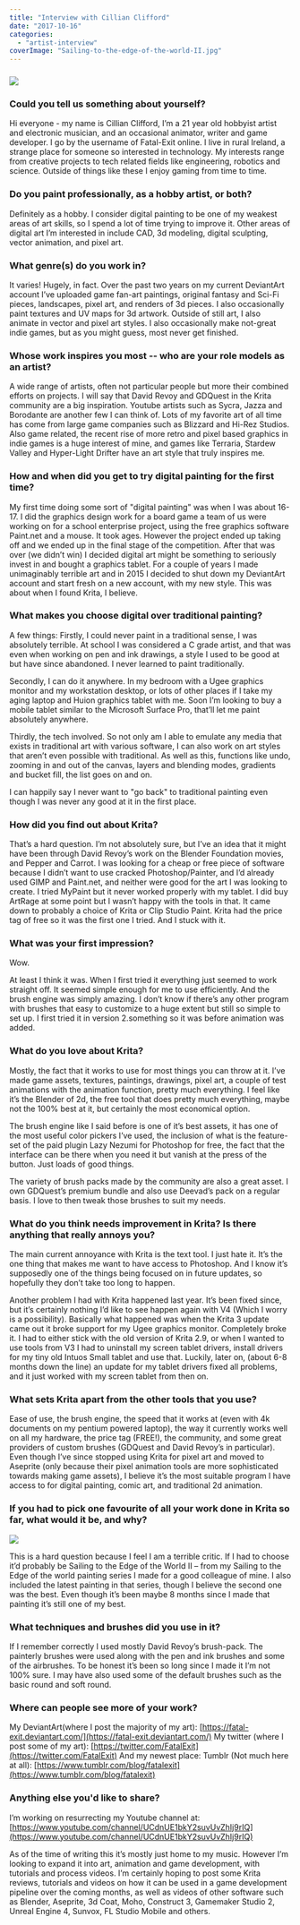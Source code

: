 ```yaml
---
title: "Interview with Cillian Clifford"
date: "2017-10-16"
categories: 
  - "artist-interview"
coverImage: "Sailing-to-the-edge-of-the-world-II.jpg"
---
```


### ![](images/Sailing-to-the-edge-of-the-world-IV.jpg)

### Could you tell us something about yourself?

Hi everyone - my name is Cillian Clifford, I’m a 21 year old hobbyist artist and electronic musician, and an occasional animator, writer and game developer. I go by the username of Fatal-Exit online. I live in rural Ireland, a strange place for someone so interested in technology. My interests range from creative projects to tech related fields like engineering, robotics and science. Outside of things like these I enjoy gaming from time to time.

### Do you paint professionally, as a hobby artist, or both?

Definitely as a hobby. I consider digital painting to be one of my weakest areas of art skills, so I spend a lot of time trying to improve it. Other areas of digital art I’m interested in include CAD, 3d modeling, digital sculpting, vector animation, and pixel art.

### What genre(s) do you work in?

It varies! Hugely, in fact. Over the past two years on my current DeviantArt account I’ve uploaded game fan-art paintings, original fantasy and Sci-Fi pieces, landscapes, pixel art, and renders of 3d pieces. I also occasionally paint textures and UV maps for 3d artwork. Outside of still art, I also animate in vector and pixel art styles. I also occasionally make not-great indie games, but as you might guess, most never get finished.

### Whose work inspires you most -- who are your role models as an artist?

A wide range of artists, often not particular people but more their combined efforts on projects. I will say that David Revoy and GDQuest in the Krita community are a big inspiration. Youtube artists such as Sycra, Jazza and Borodante are another few I can think of. Lots of my favorite art of all time has come from large game companies such as Blizzard and Hi-Rez Studios. Also game related, the recent rise of more retro and pixel based graphics in indie games is a huge interest of mine, and games like Terraria, Stardew Valley and Hyper-Light Drifter have an art style that truly inspires me.

### How and when did you get to try digital painting for the first time?

My first time doing some sort of "digital painting" was when I was about 16-17. I did the graphics design work for a board game a team of us were working on for a school enterprise project, using the free graphics software Paint.net and a mouse. It took ages. However the project ended up taking off and we ended up in the final stage of the competition. After that was over (we didn’t win) I decided digital art might be something to seriously invest in and bought a graphics tablet. For a couple of years I made unimaginably terrible art and in 2015 I decided to shut down my DeviantArt account and start fresh on a new account, with my new style. This was about when I found Krita, I believe.

### What makes you choose digital over traditional painting?

A few things: Firstly, I could never paint in a traditional sense, I was absolutely terrible. At school I was considered a C grade artist, and that was even when working on pen and ink drawings, a style I used to be good at but have since abandoned. I never learned to paint traditionally.

Secondly, I can do it anywhere. In my bedroom with a Ugee graphics monitor and my workstation desktop, or lots of other places if I take my aging laptop and Huion graphics tablet with me. Soon I’m looking to buy a mobile tablet similar to the Microsoft Surface Pro, that’ll let me paint absolutely anywhere.

Thirdly, the tech involved. So not only am I able to emulate any media that exists in traditional art with various software, I can also work on art styles that aren’t even possible with traditional. As well as this, functions like undo, zooming in and out of the canvas, layers and blending modes, gradients and bucket fill, the list goes on and on.

I can happily say I never want to "go back" to traditional painting even though I was never any good at it in the first place.

### How did you find out about Krita?

That’s a hard question. I’m not absolutely sure, but I’ve an idea that it might have been through David Revoy’s work on the Blender Foundation movies, and Pepper and Carrot. I was looking for a cheap or free piece of software because I didn’t want to use cracked Photoshop/Painter, and I’d already used GIMP and Paint.net, and neither were good for the art I was looking to create. I tried MyPaint but it never worked properly with my tablet. I did buy ArtRage at some point but I wasn’t happy with the tools in that. It came down to probably a choice of Krita or Clip Studio Paint. Krita had the price tag of free so it was the first one I tried. And I stuck with it.

### What was your first impression?

Wow.

At least I think it was. When I first tried it everything just seemed to work straight off. It seemed simple enough for me to use efficiently. And the brush engine was simply amazing. I don’t know if there’s any other program with brushes that easy to customize to a huge extent but still so simple to set up. I first tried it in version 2.something so it was before animation was added.

### What do you love about Krita?

Mostly, the fact that it works to use for most things you can throw at it. I’ve made game assets, textures, paintings, drawings, pixel art, a couple of test animations with the animation function, pretty much everything. I feel like it’s the Blender of 2d, the free tool that does pretty much everything, maybe not the 100% best at it, but certainly the most economical option.

The brush engine like I said before is one of it’s best assets, it has one of the most useful color pickers I’ve used, the inclusion of what is the feature-set of the paid plugin Lazy Nezumi for Photoshop for free, the fact that the interface can be there when you need it but vanish at the press of the button. Just loads of good things.

The variety of brush packs made by the community are also a great asset. I own GDQuest’s premium bundle and also use Deevad’s pack on a regular basis. I love to then tweak those brushes to suit my needs.

### What do you think needs improvement in Krita? Is there anything that really annoys you?

The main current annoyance with Krita is the text tool. I just hate it. It’s the one thing that makes me want to have access to Photoshop. And I know it’s supposedly one of the things being focused on in future updates, so hopefully they don’t take too long to happen.

Another problem I had with Krita happened last year. It’s been fixed since, but it’s certainly nothing I’d like to see happen again with V4 (Which I worry is a possibility). Basically what happened was when the Krita 3 update came out it broke support for my Ugee graphics monitor. Completely broke it. I had to either stick with the old version of Krita 2.9, or when I wanted to use tools from V3 I had to uninstall my screen tablet drivers, install drivers for my tiny old Intuos Small tablet and use that. Luckily, later on, (about 6-8 months down the line) an update for my tablet drivers fixed all problems, and it just worked with my screen tablet from then on.

### What sets Krita apart from the other tools that you use?

Ease of use, the brush engine, the speed that it works at (even with 4k documents on my pentium powered laptop), the way it currently works well on all my hardware, the price tag (FREE!), the community, and some great providers of custom brushes (GDQuest and David Revoy’s in particular). Even though I’ve since stopped using Krita for pixel art and moved to Aseprite (only because their pixel animation tools are more sophisticated towards making game assets), I believe it’s the most suitable program I have access to for digital painting, comic art, and traditional 2d animation.

### If you had to pick one favourite of all your work done in Krita so far, what would it be, and why?

![](images/Sailing-to-the-edge-of-the-world-II.jpg)

This is a hard question because I feel I am a terrible critic. If I had to choose it’d probably be Sailing to the Edge of the World II – from my Sailing to the Edge of the world painting series I made for a good colleague of mine. I also included the latest painting in that series, though I believe the second one was the best. Even though it’s been maybe 8 months since I made that painting it’s still one of my best.

### What techniques and brushes did you use in it?

If I remember correctly I used mostly David Revoy’s brush-pack. The painterly brushes were used along with the pen and ink brushes and some of the airbrushes. To be honest it’s been so long since I made it I’m not 100% sure. I may have also used some of the default brushes such as the basic round and soft round.

### Where can people see more of your work?

My DeviantArt(where I post the majority of my art): [https://fatal-exit.deviantart.com/](https://fatal-exit.deviantart.com/) My twitter (where I post some of my art): [https://twitter.com/FatalExit](https://twitter.com/FatalExit) And my newest place: Tumblr (Not much here at all): [https://www.tumblr.com/blog/fatalexit](https://www.tumblr.com/blog/fatalexit)

### Anything else you'd like to share?

I’m working on resurrecting my Youtube channel at: [https://www.youtube.com/channel/UCdnUE1bkY2suvUvZhIj9rIQ](https://www.youtube.com/channel/UCdnUE1bkY2suvUvZhIj9rIQ)

As of the time of writing this it’s mostly just home to my music. However I’m looking to expand it into art, animation and game development, with tutorials and process videos. I’m certainly hoping to post some Krita reviews, tutorials and videos on how it can be used in a game development pipeline over the coming months, as well as videos of other software such as Blender, Aseprite, 3d Coat, Moho, Construct 3, Gamemaker Studio 2, Unreal Engine 4, Sunvox, FL Studio Mobile and others.
